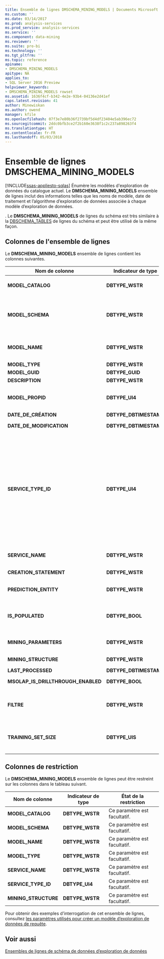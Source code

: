 ```yaml
---
title: Ensemble de lignes DMSCHEMA_MINING_MODELS | Documents Microsoft
ms.custom: ''
ms.date: 03/14/2017
ms.prod: analysis-services
ms.prod_service: analysis-services
ms.service: ''
ms.component: data-mining
ms.reviewer: ''
ms.suite: pro-bi
ms.technology: ''
ms.tgt_pltfrm: ''
ms.topic: reference
apiname:
- DMSCHEMA_MINING_MODELS
apitype: NA
applies_to:
- SQL Server 2016 Preview
helpviewer_keywords:
- DMSCHEMA_MINING_MODELS rowset
ms.assetid: 1636f4cf-b342-4e2e-93b4-04136e2d41ef
caps.latest.revision: 41
author: Minewiskan
ms.author: owend
manager: kfile
ms.openlocfilehash: 07f3e7e80b36f2739bf5d4df23404e5ab396ec72
ms.sourcegitcommit: 2ddc0bfb3ce2f2b160e3638f1c2c237a898263f4
ms.translationtype: HT
ms.contentlocale: fr-FR
ms.lasthandoff: 05/03/2018
---
```

# <a name="dmschemaminingmodels-rowset"></a>Ensemble de lignes DMSCHEMA_MINING_MODELS
[!INCLUDE[ssas-appliesto-sqlas](../../../includes/ssas-appliesto-sqlas.md)]
  Énumère les modèles d'exploration de données du catalogue actuel. Le **DMSCHEMA_MINING_MODELS** ensemble de lignes inclut des informations telles que les noms de modèle, date de traitement et l’algorithme d’exploration de données associée à chaque modèle d’exploration de données.  
  
 . Le **DMSCHEMA_MINING_MODELS** de lignes du schéma est très similaire à la [DBSCHEMA_TABLES](../../../analysis-services/schema-rowsets/ole-db/dbschema-tables-rowset.md) de lignes du schéma et peut être utilisé de la même façon.  
  
## <a name="rowset-columns"></a>Colonnes de l'ensemble de lignes  
 Le **DMSCHEMA_MINING_MODELS** ensemble de lignes contient les colonnes suivantes.  
  
|Nom de colonne|Indicateur de type| Description|  
|-----------------|--------------------|-----------------|  
|**MODEL_CATALOG**|**DBTYPE_WSTR**|Nom du catalogue. Défini d'après le nom de la base de données dont le modèle est membre.|  
|**MODEL_SCHEMA**|**DBTYPE_WSTR**|Nom de schéma non qualifié. Cette colonne n’est pas pris en charge par [!INCLUDE[msCoName](../../../includes/msconame-md.md)] [!INCLUDE[ssNoVersion](../../../includes/ssnoversion-md.md)] [!INCLUDE[ssASnoversion](../../../includes/ssasnoversion-md.md)]; il contient toujours **NULL**.|  
|**MODEL_NAME**|**DBTYPE_WSTR**|Le nom du modèle d’exploration de données. Cette colonne contient le nom du modèle d'exploration de données ; elle n'est jamais vide.|  
|**MODEL_TYPE**|**DBTYPE_WSTR**|Type de modèle.|  
|**MODEL_GUID**|**DBTYPE_GUID**|GUID du modèle.|  
|**DESCRIPTION**|**DBTYPE_WSTR**|Description conviviale du modèle.|  
|**MODEL_PROPID**|**DBTYPE_UI4**|ID de propriété du modèle. Cette colonne n’est pas pris en charge par [!INCLUDE[ssASnoversion](../../../includes/ssasnoversion-md.md)]; il contient toujours **NULL**.|  
|**DATE_DE_CRÉATION**|**DBTYPE_DBTIMESTAMP**|Date de création du modèle.|  
|**DATE_DE_MODIFICATION**|**DBTYPE_DBTIMESTAMP**|Date de la dernière modification de la définition du modèle.|  
|**SERVICE_TYPE_ID**|**DBTYPE_UI4**|Énumération qui identifie le type d'algorithme d'exploration de données utilisé par le modèle. Les valeurs possibles pour ce type sont les suivantes :<br /><br /> **DM_SERVICETYPE_CLASSIFICATION** (1)<br /><br /> **DM_SERVICETYPE_SEGMENTATION**(2)<br /><br /> **ASSOCIATION DE DM_SERVICETYPE_**(4)<br /><br /> **DM_SERVICETYPE_ DENSITY_ESTIMATE**(8)<br /><br /> **DM_SERVICETYPE_SEQUENCE**(16)|  
|**SERVICE_NAME**|**DBTYPE_WSTR**|Nom spécifique au fournisseur de l'algorithme d'exploration de données utilisé par le modèle.|  
|**CREATION_STATEMENT**|**DBTYPE_WSTR**|Instruction utilisée pour créer le modèle d'exploration de données.|  
|**PREDICTION_ENTITY**|**DBTYPE_WSTR**|Liste délimitée par des virgules indiquant les colonnes d'exploration de données pouvant être prédites.|  
|**IS_POPULATED**|**DBTYPE_BOOL**|Indicateur booléen qui indique si le modèle est rempli.<br /><br /> **TRUE** si le modèle est renseigné ; sinon, **FALSE**.|  
|**MINING_PARAMETERS**|**DBTYPE_WSTR**|Liste des paramètres qui ont été utilisés lors de la création du modèle, séparés par des virgules.|  
|**MINING_STRUCTURE**|**DBTYPE_WSTR**|ID de la structure d'exploration de données sur laquelle repose le modèle.|  
|**LAST_PROCESSED**|**DBTYPE_DBTIMESTAMP**|Date du dernier traitement du modèle.|  
|**MSOLAP_IS_DRILLTHROUGH_ENABLED**|**DBTYPE_BOOL**|Indicateur booléen qui indique si le modèle prend en charge l'extraction.|  
|**FILTRE**|**DBTYPE_WSTR**|Expression de filtre qui est associée au modèle d'exploration de données.<br /><br /> Une valeur NULL ou une chaîne vide indique qu'aucun filtre n'est appliqué.|  
|**TRAINING_SET_SIZE**|**DBTYPE_UIS**|Nombre de cas contenus dans le jeu d'apprentissage du modèle d'exploration de données une fois que la structure a été traitée et une fois que les filtres ont été appliqués au modèle.|  
  
## <a name="restriction-columns"></a>Colonnes de restriction  
 Le **DMSCHEMA_MINING_MODELS** ensemble de lignes peut être restreint sur les colonnes dans le tableau suivant.  
  
|Nom de colonne|Indicateur de type|État de la restriction|  
|-----------------|--------------------|-----------------------|  
|**MODEL_CATALOG**|**DBTYPE_WSTR**|Ce paramètre est facultatif.|  
|**MODEL_SCHEMA**|**DBTYPE_WSTR**|Ce paramètre est facultatif.|  
|**MODEL_NAME**|**DBTYPE_WSTR**|Ce paramètre est facultatif.|  
|**MODEL_TYPE**|**DBTYPE_WSTR**|Ce paramètre est facultatif.|  
|**SERVICE_NAME**|**DBTYPE_WSTR**|Ce paramètre est facultatif.|  
|**SERVICE_TYPE_ID**|**DBTYPE_UI4**|Ce paramètre est facultatif.|  
|**MINING_STRUCTURE**|**DBTYPE_WSTR**|Ce paramètre est facultatif.|  
  
 Pour obtenir des exemples d’interrogation de cet ensemble de lignes, consultez [les paramètres utilisés pour créer un modèle d’exploration de données de requête](../../../analysis-services/data-mining/query-the-parameters-used-to-create-a-mining-model.md).  
  
## <a name="see-also"></a>Voir aussi  
 [Ensembles de lignes de schéma de données d’exploration de données](../../../analysis-services/schema-rowsets/data-mining/data-mining-schema-rowsets.md)  
  
  
